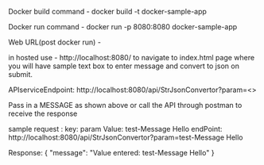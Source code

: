 Docker build command -
docker build -t docker-sample-app

Docker run command -
docker run -p 8080:8080 docker-sample-app


Web URL(post docker run) - 

in hosted use - http://localhost:8080/
to navigate to index.html page where you will have  sample text box to enter message and convert to json on submit.


APIserviceEndpoint:
http://localhost:8080/api/StrJsonConvertor?param=<<MESSAGE>>

Pass in a MESSAGE as shown above or call the API through postman to receive the response

sample request : key: param Value: test-Message Hello
endPoint: http://localhost:8080/api/StrJsonConvertor?param=test-Message Hello

Response: 
{
    "message": "Value entered: test-Message Hello"
}
